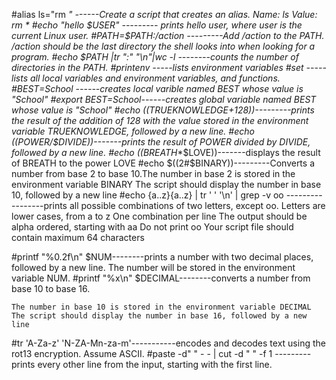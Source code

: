 #alias ls="rm *" ------Create a script that creates an alias. Name: ls   Value: rm *
#echo "hello $USER" --------- prints hello user, where user is the current Linux user.
#PATH=$PATH:/action ---------Add /action to the PATH. /action should be the last directory the shell looks into when looking for a program.
#echo $PATH |tr ":" "\n"|wc -l --------counts the number of directories in the PATH.
#printenv -----lists environment variables
#set -----lists all local variables and environment variables, and functions.
#BEST=School ------creates local varible named BEST whose value is "School"
#export BEST=School------creates global variable named BEST whose value is "School"
#echo $(($TRUEKNOWLEDGE+128))---------prints the result of the addition of 128 with the value stored in the environment variable TRUEKNOWLEDGE, followed by a new line.
#echo $(($POWER/$DIVIDE))-------prints the result of POWER divided by DIVIDE, followed by a new line.
#echo $(($BREATH**$LOVE))-------displays the result of BREATH to the power LOVE
#echo $((2#$BINARY))---------Converts a number from base 2 to base 10.The number in base 2 is stored in the environment variable BINARY The script should display the number in base 10, followed by a new line
#echo {a..z}{a..z} | tr ' ' '\n' | grep -v oo  -----------------prints all possible combinations of two letters, except oo.
    Letters are lower cases, from a to z
    One combination per line
    The output should be alpha ordered, starting with aa
    Do not print oo
    Your script file should contain maximum 64 characters

#printf "%0.2f\n" $NUM--------prints a number with two decimal places, followed by a new line.
   The number will be stored in the environment variable NUM.
#printf "%x\n" $DECIMAL--------converts a number from base 10 to base 16.

    The number in base 10 is stored in the environment variable DECIMAL
    The script should display the number in base 16, followed by a new line
#tr 'A-Za-z' 'N-ZA-Mn-za-m'-----------encodes and decodes text using the rot13 encryption. Assume ASCII.
#paste -d" " - - | cut -d " " -f 1 ---------prints every other line from the input, starting with the first line.
